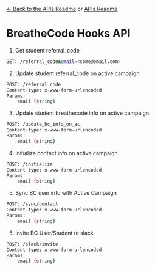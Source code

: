 [<- Back to the APIs Readme](../docs/README.md) or [APIs Readme](../README.md)

# BreatheCode Hooks API

1. Get student referral_code
```sh
GET: /referral_code&email=<some@email.com>
```

2. Update student referral_code on active campaign
```sh
POST: /referral_code
Content-type: x-www-form-urlencoded
Params:
    email (string)
```

3. Update student breathecode info on active campaign
```sh
POST: /update_bc_info_on_ac
Content-type: x-www-form-urlencoded
Params:
    email (string)
```

4. Initialize contact info on active campaign
```sh
POST: /initialize
Content-type: x-www-form-urlencoded
Params:
    email (string)
```

5. Sync BC user info with Active Campaign
```sh
POST: /sync/contact
Content-type: x-www-form-urlencoded
Params:
    email (string)
```

5. Invite BC User/Student to slack
```sh
POST: /slack/invite
Content-type: x-www-form-urlencoded
Params:
    email (string)
```